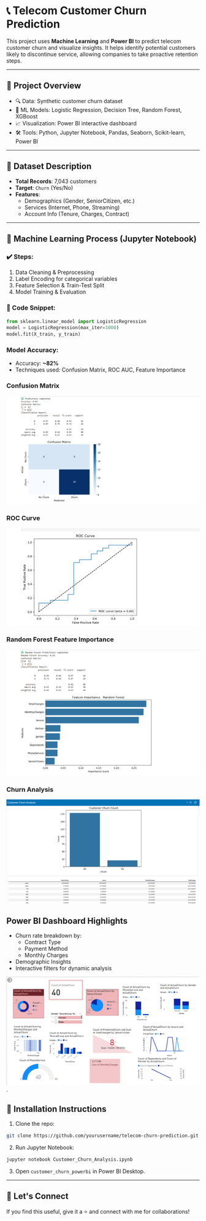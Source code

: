 
# 📞 Telecom Customer Churn Prediction

This project uses **Machine Learning** and **Power BI** to predict telecom customer churn and visualize insights. It helps identify potential customers likely to discontinue service, allowing companies to take proactive retention steps.

---

## 🚀 Project Overview

- 🔍 Data: Synthetic customer churn dataset
- 🧠 ML Models: Logistic Regression, Decision Tree, Random Forest, XGBoost
- 📈 Visualization: Power BI interactive dashboard
- 🛠 Tools: Python, Jupyter Notebook, Pandas, Seaborn, Scikit-learn, Power BI

---

## 📁 Dataset Description

- **Total Records**: 7,043 customers  
- **Target**: `Churn` (Yes/No)  
- **Features**:
  - Demographics (Gender, SeniorCitizen, etc.)
  - Services (Internet, Phone, Streaming)
  - Account Info (Tenure, Charges, Contract)

---

## 🧪 Machine Learning Process (Jupyter Notebook)

### ✔️ Steps:
1. Data Cleaning & Preprocessing
2. Label Encoding for categorical variables
3. Feature Selection & Train-Test Split
4. Model Training & Evaluation

### 🔢 Code Snippet:
```python
from sklearn.linear_model import LogisticRegression
model = LogisticRegression(max_iter=1000)
model.fit(X_train, y_train)
```

###  Model Accuracy:
- Accuracy: **~82%**
- Techniques used: Confusion Matrix, ROC AUC, Feature Importance

###  Confusion Matrix
![Confusion Matrix](confusion_matrix.png)

###  ROC Curve
![ROC Curve](roc_curve.png)

### Random Forest Feature Importance
![Random Forest](random_forest.png)

###  Churn Analysis 
![Customer Churn Analysis](customer_churn_analysis.png)


##  Power BI Dashboard Highlights

- Churn rate breakdown by:
  - Contract Type
  - Payment Method
  - Monthly Charges
- Demographic Insights
- Interactive filters for dynamic analysis

![Powerbi dashboard](dashboard_powerbi.png).


## 📌 Installation Instructions

1. Clone the repo:
```bash
git clone https://github.com/yourusername/telecom-churn-prediction.git
```
2. Run Jupyter Notebook:
```bash
jupyter notebook Customer_Churn_Analysis.ipynb
```
3. Open `customer_churn_powerbi` in Power BI Desktop.

---

## 🤝 Let's Connect

If you find this useful, give it a ⭐ and connect with me for collaborations!
